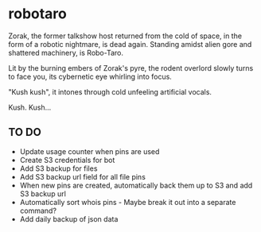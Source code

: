 # robotaro

Zorak, the former talkshow host returned from the cold of space, in the form of a robotic nightmare, is dead again.
Standing amidst alien gore and shattered machinery, is Robo-Taro.

Lit by the burning embers of Zorak's pyre, the rodent overlord slowly turns to face you, its cybernetic eye whirling into focus.

"Kush kush", it intones through cold unfeeling artificial vocals.

Kush. Kush...

## TO DO

- Update usage counter when pins are used
- Create S3 credentials for bot
- Add S3 backup for files
- Add S3 backup url field for all file pins
- When new pins are created, automatically back them up to S3 and add S3 backup url
- Automatically sort whois pins - Maybe break it out into a separate command?
- Add daily backup of json data
